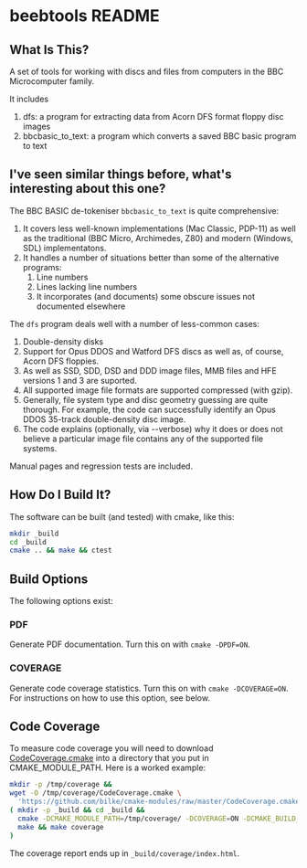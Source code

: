 # beebtools README

## What Is This?

A set of tools for working with discs and files
from computers in the BBC Microcomputer family.

It includes

1.  dfs: a program for extracting data from Acorn DFS format floppy disc images
2.  bbcbasic_to_text: a program which converts a saved BBC basic program to text

## I've seen similar things before, what's interesting about this one?

The BBC BASIC de-tokeniser `bbcbasic_to_text` is quite comprehensive:

1. It covers less well-known implementations (Mac Classic, PDP-11) as
   well as the traditional (BBC Micro, Archimedes, Z80) and modern
   (Windows, SDL) implementatons.
2. It handles a number of situations better than some of the
   alternative programs:
   1. Line numbers
   2. Lines lacking line numbers
   3. It incorporates (and documents) some obscure issues not
      documented elsewhere

The `dfs` program deals well with a number of less-common cases:

1. Double-density disks
1. Support for Opus DDOS and Watford DFS discs as well as, of course,
   Acorn DFS floppies.
1. As well as SSD, SDD, DSD and DDD image files, MMB files and HFE
   versions 1 and 3 are suported.
1. All supported image file formats are supported compressed (with
   gzip).
1. Generally, file system type and disc geometry guessing are quite
   thorough.  For example, the code can successfully identify an Opus
   DDOS 35-track double-density disc image.
1. The code explains (optionally, via --verbose) why it does or does
   not believe a particular image file contains any of the supported
   file systems.

Manual pages and regression tests are included.


## How Do I Build It?

The software can be built (and tested) with cmake, like this:

```sh
mkdir _build
cd _build
cmake .. && make && ctest
```

## Build Options

The following options exist:

### PDF

Generate PDF documentation.   Turn this on with `cmake -DPDF=ON`.

### COVERAGE

Generate code coverage statistics.  Turn this on with `cmake
-DCOVERAGE=ON`.  For instructions on how to use this option, see below.

## Code Coverage

To measure code coverage you will need to download
[CodeCoverage.cmake](https://github.com/bilke/cmake-modules/blob/master/CodeCoverage.cmake)
into a directory that you put in CMAKE_MODULE_PATH.   Here is a worked example:

```sh
mkdir -p /tmp/coverage &&
wget -O /tmp/coverage/CodeCoverage.cmake \
  'https://github.com/bilke/cmake-modules/raw/master/CodeCoverage.cmake' &&
( mkdir -p _build && cd _build &&
  cmake -DCMAKE_MODULE_PATH=/tmp/coverage/ -DCOVERAGE=ON -DCMAKE_BUILD_TYPE=Debug .. &&
  make && make coverage
)
```

The coverage report ends up in `_build/coverage/index.html`.

